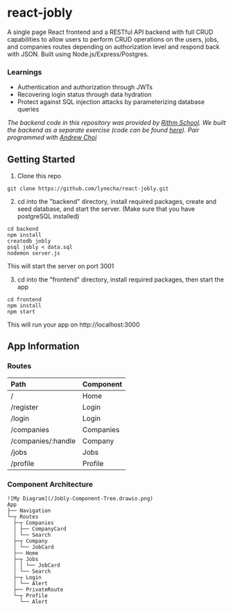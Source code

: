 # react-jobly
A single page React frontend and a RESTful API backend with full CRUD capabilities to allow users to perform CRUD operations on the users, jobs, and companies routes depending on authorization level and respond back with JSON. Built using Node.js/Express/Postgres.

### Learnings
* Authentication and authorization through JWTs
* Recovering login status through data hydration
* Protect against SQL injection attacks by parameterizing database queries

_The backend code in this repository was provided by [Rithm School](https://www.rithmschool.com/). We built the backend as a separate exercise (code can be found [here](https://github.com/lynecha/express-jobly)). Pair programmed with [Andrew Choi](https://github.com/ghjkm319)_

## Getting Started

1. Clone this repo 
```
git clone https://github.com/lynecha/react-jobly.git
```
2. cd into the "backend" directory, install required packages, create and seed database, and start the server. (Make sure that you have postgreSQL installed)
```
cd backend
npm install
createdb jobly
psql jobly < data.sql
nodemon server.js 
```
This will start the server on port 3001

3. cd into the "frontend" directory, install required packages, then start the app
```
cd frontend
npm install
npm start
```

This will run your app on http://localhost:3000 


## App Information

### Routes
|Path | Component |
| :--- | :--- |
| / | Home  |
| /register  | Login  |
| /login  | Login  |
| /companies  | Companies  |
| /companies/:handle  | Company  |
| /jobs  | Jobs |
| /profile | Profile  |


### Component Architecture
```
![My Diagram](/Jobly-Component-Tree.drawio.png)
App
├── Navigation
└─┬ Routes
  ├─┬ Companies
  │ ├── CompanyCard
  │ └── Search
  ├─┬ Company
  │ └── JobCard
  ├── Home
  ├─┬ Jobs
  │ │ └── JobCard
  │ └── Search
  ├─┬ Login
  │ └── Alert
  ├── PrivateRoute
  └─┬ Profile
    └── Alert
```
